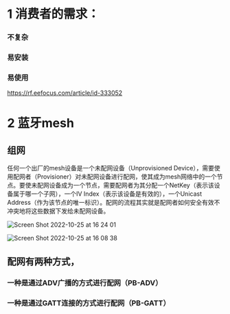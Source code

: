 # 1  消费者的需求：
### 不复杂
### 易安装
### 易使用
https://rf.eefocus.com/article/id-333052

# 2 蓝牙mesh
## 组网
任何一个出厂的mesh设备是一个未配网设备（Unprovisioned Device），需要使用配网者（Provisioner）对未配网设备进行配网，使其成为mesh网络中的一个节点。要使未配网设备成为一个节点，需要配网者为其分配一个NetKey（表示该设备属于哪一个子网），一个IV Index（表示该设备是有效的），一个Unicast Address（作为该节点的唯一标识）。配网的流程其实就是配网者如何安全有效不冲突地将这些数据下发给未配网设备。

![Screen Shot 2022-10-25 at 16 24 01](https://user-images.githubusercontent.com/6103136/197722547-de2c9633-0abd-4f5c-a405-23281fd87418.png)

![Screen Shot 2022-10-25 at 16 08 38](https://user-images.githubusercontent.com/6103136/197719123-64072ed9-85df-45c4-8ece-cec62b96a943.png)


## 配网有两种方式，
### 一种是通过ADV广播的方式进行配网（PB-ADV）
### 一种是通过GATT连接的方式进行配网（PB-GATT）
